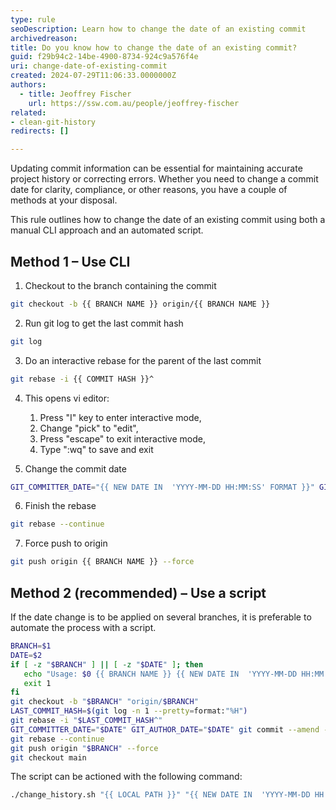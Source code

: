 ```yaml
---
type: rule
seoDescription: Learn how to change the date of an existing commit
archivedreason: 
title: Do you know how to change the date of an existing commit?
guid: f29b94c2-14be-4900-8734-924c9a576f4e
uri: change-date-of-existing-commit
created: 2024-07-29T11:06:33.0000000Z
authors:
  - title: Jeoffrey Fischer
    url: https://ssw.com.au/people/jeoffrey-fischer
related:
- clean-git-history
redirects: []

---
```


Updating commit information can be essential for maintaining accurate project history or correcting errors. Whether you need to change a commit date for clarity, compliance, or other reasons, you have a couple of methods at your disposal.

This rule outlines how to change the date of an existing commit using both a manual CLI approach and an automated script.

<!--endintro-->

## Method 1 – Use CLI

1. Checkout to the branch containing the commit

```bash
git checkout -b {{ BRANCH NAME }} origin/{{ BRANCH NAME }}
```

2. Run git log to get the last commit hash
  
```bash
git log
```

3. Do an interactive rebase for the parent of the last commit
  
```bash
git rebase -i {{ COMMIT HASH }}^
```

4. This opens vi editor:

    1. Press "I" key to enter interactive mode,
    2. Change "pick" to "edit",
    3. Press "escape" to exit interactive mode,
    4. Type ":wq" to save and exit

5. Change the commit date
  
``` bash
GIT_COMMITTER_DATE="{{ NEW DATE IN  'YYYY-MM-DD HH:MM:SS' FORMAT }}" GIT_AUTHOR_DATE="{{ NEW DATE IN  'YYYY-MM-DD HH:MM:SS' FORMAT }}" git commit --amend --no-edit
```

6. Finish the rebase

```bash
git rebase --continue
```

7. Force push to origin

```bash
git push origin {{ BRANCH NAME }} --force
```

## Method 2 (recommended) – Use a script

If the date change is to be applied on several branches, it is preferable to automate the process with a script.

```bash
BRANCH=$1
DATE=$2
if [ -z "$BRANCH" ] || [ -z "$DATE" ]; then
   echo "Usage: $0 {{ BRANCH NAME }} {{ NEW DATE IN  'YYYY-MM-DD HH:MM:SS' FORMAT }}"
   exit 1
fi
git checkout -b "$BRANCH" "origin/$BRANCH"
LAST_COMMIT_HASH=$(git log -n 1 --pretty=format:"%H")  
git rebase -i "$LAST_COMMIT_HASH^"
GIT_COMMITTER_DATE="$DATE" GIT_AUTHOR_DATE="$DATE" git commit --amend --no-edit
git rebase --continue
git push origin "$BRANCH" --force
git checkout main
```

The script can be actioned with the following command:

```bash
./change_history.sh "{{ LOCAL PATH }}" "{{ NEW DATE IN  'YYYY-MM-DD HH:MM:SS' FORMAT }}"
```
